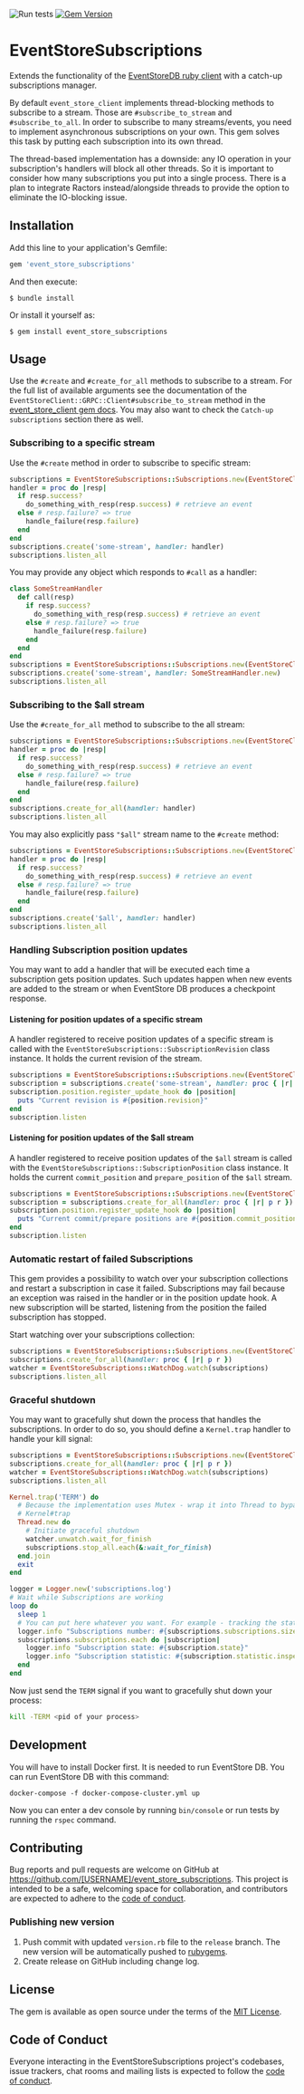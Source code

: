 ![Run tests](https://github.com/yousty/event_store_client/workflows/Run%20tests/badge.svg?branch=master&event=push)
[![Gem Version](https://badge.fury.io/rb/event_store_client.svg)](https://badge.fury.io/rb/event_store_client)

# EventStoreSubscriptions

Extends the functionality of the [EventStoreDB ruby client](https://github.com/yousty/event_store_client) with a catch-up subscriptions manager. 

By default `event_store_client` implements thread-blocking methods to subscribe to a stream. Those are `#subscribe_to_stream` and `#subscribe_to_all`. In order to subscribe to many streams/events, you need to implement asynchronous subscriptions on your own. This gem solves this task by putting each subscription into its own thread.

The thread-based implementation has a downside: any IO operation in your subscription's handlers will block all other threads. So it is important to consider how many subscriptions you put into a single process. There is a plan to integrate Ractors instead/alongside threads to provide the option to eliminate the IO-blocking issue.

## Installation

Add this line to your application's Gemfile:

```ruby
gem 'event_store_subscriptions'
```

And then execute:

    $ bundle install

Or install it yourself as:

    $ gem install event_store_subscriptions

## Usage

Use the `#create` and `#create_for_all` methods to subscribe to a stream. For the full list of available arguments see the documentation of the `EventStoreClient::GRPC::Client#subscribe_to_stream` method in the [event_store_client gem docs](https://rubydoc.info/gems/event_store_client). You may also want to check the `Catch-up subscriptions` section there as well.

### Subscribing to a specific stream

Use the `#create` method in order to subscribe to specific stream:

```ruby
subscriptions = EventStoreSubscriptions::Subscriptions.new(EventStoreClient.client)
handler = proc do |resp|
  if resp.success?
    do_something_with_resp(resp.success) # retrieve an event
  else # resp.failure? => true
    handle_failure(resp.failure)
  end
end
subscriptions.create('some-stream', handler: handler)
subscriptions.listen_all
```

You may provide any object which responds to `#call` as a handler:

```ruby
class SomeStreamHandler
  def call(resp)
    if resp.success?
      do_something_with_resp(resp.success) # retrieve an event
    else # resp.failure? => true
      handle_failure(resp.failure)
    end
  end
end
subscriptions = EventStoreSubscriptions::Subscriptions.new(EventStoreClient.client)
subscriptions.create('some-stream', handler: SomeStreamHandler.new)
subscriptions.listen_all
```

### Subscribing to the $all stream

Use the `#create_for_all` method to subscribe to the all stream:

```ruby
subscriptions = EventStoreSubscriptions::Subscriptions.new(EventStoreClient.client)
handler = proc do |resp|
  if resp.success?
    do_something_with_resp(resp.success) # retrieve an event
  else # resp.failure? => true
    handle_failure(resp.failure)
  end
end
subscriptions.create_for_all(handler: handler)
subscriptions.listen_all
```

You may also explicitly pass `"$all"` stream name to the `#create` method:

```ruby
subscriptions = EventStoreSubscriptions::Subscriptions.new(EventStoreClient.client)
handler = proc do |resp|
  if resp.success?
    do_something_with_resp(resp.success) # retrieve an event
  else # resp.failure? => true
    handle_failure(resp.failure)
  end
end
subscriptions.create('$all', handler: handler)
subscriptions.listen_all
```

### Handling Subscription position updates

You may want to add a handler that will be executed each time a subscription gets position updates. Such updates happen when new events are added to the stream or when EventStore DB produces a checkpoint response.

#### Listening for position updates of a specific stream

A handler registered to receive position updates of a specific stream is called with the `EventStoreSubscriptions::SubscriptionRevision` class instance. It holds the current revision of the stream.

```ruby
subscriptions = EventStoreSubscriptions::Subscriptions.new(EventStoreClient.client)
subscription = subscriptions.create('some-stream', handler: proc { |r| p r })
subscription.position.register_update_hook do |position|
  puts "Current revision is #{position.revision}"
end
subscription.listen
```

#### Listening for position updates of the $all stream

A handler registered to receive position updates of the `$all` stream is called with the `EventStoreSubscriptions::SubscriptionPosition` class instance. It holds the current `commit_position` and `prepare_position` of the `$all` stream.

```ruby
subscriptions = EventStoreSubscriptions::Subscriptions.new(EventStoreClient.client)
subscription = subscriptions.create_for_all(handler: proc { |r| p r })
subscription.position.register_update_hook do |position|
  puts "Current commit/prepare positions are #{position.commit_position}/#{position.prepare_position}"
end
subscription.listen
```

### Automatic restart of failed Subscriptions

This gem provides a possibility to watch over your subscription collections and restart a subscription in case it failed. Subscriptions may fail because an exception was raised in the handler or in the position update hook. A new subscription will be started, listening from the position the failed subscription has stopped. 

Start watching over your subscriptions collection:

```ruby
subscriptions = EventStoreSubscriptions::Subscriptions.new(EventStoreClient.client)
subscriptions.create_for_all(handler: proc { |r| p r })
watcher = EventStoreSubscriptions::WatchDog.watch(subscriptions)
subscriptions.listen_all
```

### Graceful shutdown

You may want to gracefully shut down the process that handles the subscriptions. In order to do so, you should define a `Kernel.trap` handler to handle your kill signal:

```ruby
subscriptions = EventStoreSubscriptions::Subscriptions.new(EventStoreClient.client)
subscriptions.create_for_all(handler: proc { |r| p r })
watcher = EventStoreSubscriptions::WatchDog.watch(subscriptions)
subscriptions.listen_all

Kernel.trap('TERM') do
  # Because the implementation uses Mutex - wrap it into Thread to bypass the limitations of
  # Kernel#trap
  Thread.new do
    # Initiate graceful shutdown
    watcher.unwatch.wait_for_finish
    subscriptions.stop_all.each(&:wait_for_finish)
  end.join
  exit
end

logger = Logger.new('subscriptions.log')
# Wait while Subscriptions are working
loop do
  sleep 1  
  # You can put here whatever you want. For example - tracking the status of your subscriptions
  logger.info "Subscriptions number: #{subscriptions.subscriptions.size}"
  subscriptions.subscriptions.each do |subscription|
    logger.info "Subscription state: #{subscription.state}"
    logger.info "Subscription statistic: #{subscription.statistic.inspect}"
  end
end
```

Now just send the `TERM` signal if you want to gracefully shut down your process:

```bash
kill -TERM <pid of your process>
```

## Development

You will have to install Docker first. It is needed to run EventStore DB. You can run EventStore DB with this command:

```shell
docker-compose -f docker-compose-cluster.yml up
```

Now you can enter a dev console by running `bin/console` or run tests by running the `rspec` command.

## Contributing

Bug reports and pull requests are welcome on GitHub at https://github.com/[USERNAME]/event_store_subscriptions. This project is intended to be a safe, welcoming space for collaboration, and contributors are expected to adhere to the [code of conduct](https://github.com/[USERNAME]/event_store_subscriptions/blob/master/CODE_OF_CONDUCT.md).

### Publishing new version

1. Push commit with updated `version.rb` file to the `release` branch. The new version will be automatically pushed to [rubygems](https://rubygems.org).
2. Create release on GitHub including change log.

## License

The gem is available as open source under the terms of the [MIT License](https://opensource.org/licenses/MIT).

## Code of Conduct

Everyone interacting in the EventStoreSubscriptions project's codebases, issue trackers, chat rooms and mailing lists is expected to follow the [code of conduct](https://github.com/[USERNAME]/event_store_subscriptions/blob/master/CODE_OF_CONDUCT.md).
